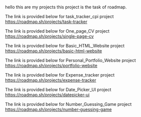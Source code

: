 hello 
this are my projects 
this project is the task of roadmap. 

The link is provided below for task_tracker_cpi project
https://roadmap.sh/projects/task-tracker

The link is provided below for One_page_CV project
https://roadmap.sh/projects/single-page-cv

The link is provided below for Basic_HTML_Website project
https://roadmap.sh/projects/basic-html-website

The link is provided below for Personal_Portfolio_Website project
https://roadmap.sh/projects/portfolio-website

The link is provided below for Expense_tracker project
https://roadmap.sh/projects/expense-tracker

The link is provided below for Date_Picker_UI project
https://roadmap.sh/projects/datepicker-ui

The link is provided below for Number_Guessing_Game project
https://roadmap.sh/projects/number-guessing-game
